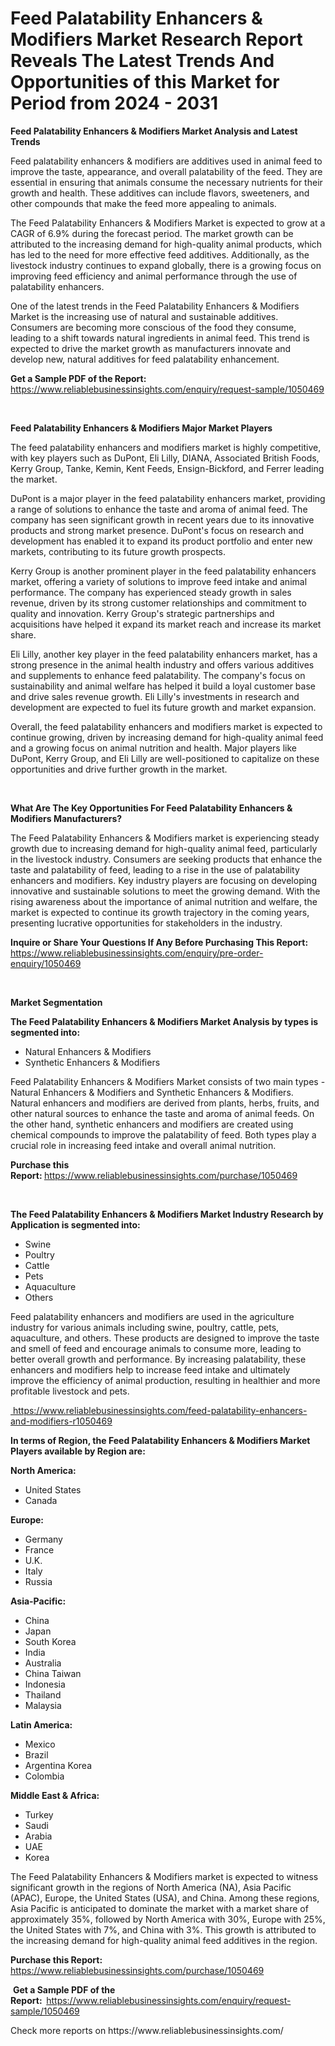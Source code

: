 <p><h1>Feed Palatability Enhancers & Modifiers Market Research Report Reveals The Latest Trends And Opportunities of this Market for Period from 2024 - 2031</h1></p><p><strong>Feed Palatability Enhancers & Modifiers Market Analysis and Latest Trends</strong></p>
<p><p>Feed palatability enhancers & modifiers are additives used in animal feed to improve the taste, appearance, and overall palatability of the feed. They are essential in ensuring that animals consume the necessary nutrients for their growth and health. These additives can include flavors, sweeteners, and other compounds that make the feed more appealing to animals.</p><p>The Feed Palatability Enhancers & Modifiers Market is expected to grow at a CAGR of 6.9% during the forecast period. The market growth can be attributed to the increasing demand for high-quality animal products, which has led to the need for more effective feed additives. Additionally, as the livestock industry continues to expand globally, there is a growing focus on improving feed efficiency and animal performance through the use of palatability enhancers.</p><p>One of the latest trends in the Feed Palatability Enhancers & Modifiers Market is the increasing use of natural and sustainable additives. Consumers are becoming more conscious of the food they consume, leading to a shift towards natural ingredients in animal feed. This trend is expected to drive the market growth as manufacturers innovate and develop new, natural additives for feed palatability enhancement.</p></p>
<p><strong>Get a Sample PDF of the Report:&nbsp;</strong> <a href="https://www.reliablebusinessinsights.com/enquiry/request-sample/1050469">https://www.reliablebusinessinsights.com/enquiry/request-sample/1050469</a></p>
<p>&nbsp;</p>
<p><strong>Feed Palatability Enhancers & Modifiers Major Market Players</strong></p>
<p><p>The feed palatability enhancers and modifiers market is highly competitive, with key players such as DuPont, Eli Lilly, DIANA, Associated British Foods, Kerry Group, Tanke, Kemin, Kent Feeds, Ensign-Bickford, and Ferrer leading the market.</p><p>DuPont is a major player in the feed palatability enhancers market, providing a range of solutions to enhance the taste and aroma of animal feed. The company has seen significant growth in recent years due to its innovative products and strong market presence. DuPont's focus on research and development has enabled it to expand its product portfolio and enter new markets, contributing to its future growth prospects.</p><p>Kerry Group is another prominent player in the feed palatability enhancers market, offering a variety of solutions to improve feed intake and animal performance. The company has experienced steady growth in sales revenue, driven by its strong customer relationships and commitment to quality and innovation. Kerry Group's strategic partnerships and acquisitions have helped it expand its market reach and increase its market share.</p><p>Eli Lilly, another key player in the feed palatability enhancers market, has a strong presence in the animal health industry and offers various additives and supplements to enhance feed palatability. The company's focus on sustainability and animal welfare has helped it build a loyal customer base and drive sales revenue growth. Eli Lilly's investments in research and development are expected to fuel its future growth and market expansion.</p><p>Overall, the feed palatability enhancers and modifiers market is expected to continue growing, driven by increasing demand for high-quality animal feed and a growing focus on animal nutrition and health. Major players like DuPont, Kerry Group, and Eli Lilly are well-positioned to capitalize on these opportunities and drive further growth in the market.</p></p>
<p>&nbsp;</p>
<p><strong>What Are The Key Opportunities For Feed Palatability Enhancers & Modifiers Manufacturers?</strong></p>
<p><p>The Feed Palatability Enhancers & Modifiers market is experiencing steady growth due to increasing demand for high-quality animal feed, particularly in the livestock industry. Consumers are seeking products that enhance the taste and palatability of feed, leading to a rise in the use of palatability enhancers and modifiers. Key industry players are focusing on developing innovative and sustainable solutions to meet the growing demand. With the rising awareness about the importance of animal nutrition and welfare, the market is expected to continue its growth trajectory in the coming years, presenting lucrative opportunities for stakeholders in the industry.</p></p>
<p><strong>Inquire or Share Your Questions If Any Before Purchasing This Report:</strong> <a href="https://www.reliablebusinessinsights.com/enquiry/pre-order-enquiry/1050469">https://www.reliablebusinessinsights.com/enquiry/pre-order-enquiry/1050469</a></p>
<p>&nbsp;</p>
<p><strong>Market Segmentation</strong></p>
<p><strong>The Feed Palatability Enhancers & Modifiers Market Analysis by types is segmented into:</strong></p>
<p><ul><li>Natural Enhancers & Modifiers</li><li>Synthetic Enhancers & Modifiers</li></ul></p>
<p><p>Feed Palatability Enhancers & Modifiers Market consists of two main types - Natural Enhancers & Modifiers and Synthetic Enhancers & Modifiers. Natural enhancers and modifiers are derived from plants, herbs, fruits, and other natural sources to enhance the taste and aroma of animal feeds. On the other hand, synthetic enhancers and modifiers are created using chemical compounds to improve the palatability of feed. Both types play a crucial role in increasing feed intake and overall animal nutrition.</p></p>
<p><strong>Purchase this Report:&nbsp;</strong><a href="https://www.reliablebusinessinsights.com/purchase/1050469">https://www.reliablebusinessinsights.com/purchase/1050469</a></p>
<p>&nbsp;</p>
<p><strong>The Feed Palatability Enhancers & Modifiers Market Industry Research by Application is segmented into:</strong></p>
<p><ul><li>Swine</li><li>Poultry</li><li>Cattle</li><li>Pets</li><li>Aquaculture</li><li>Others</li></ul></p>
<p><p>Feed palatability enhancers and modifiers are used in the agriculture industry for various animals including swine, poultry, cattle, pets, aquaculture, and others. These products are designed to improve the taste and smell of feed and encourage animals to consume more, leading to better overall growth and performance. By increasing palatability, these enhancers and modifiers help to increase feed intake and ultimately improve the efficiency of animal production, resulting in healthier and more profitable livestock and pets.</p></p>
<p><a href="https://www.reliablebusinessinsights.com/feed-palatability-enhancers-and-modifiers-r1050469">&nbsp;https://www.reliablebusinessinsights.com/feed-palatability-enhancers-and-modifiers-r1050469</a></p>
<p><strong>In terms of Region, the Feed Palatability Enhancers & Modifiers Market Players available by Region are:</strong></p>
<p>
    <p> <strong> North America: </strong>
        <ul>
            <li>United States</li>
            <li>Canada</li>
        </ul>
        </p> 
    <p> <strong> Europe: </strong>
        <ul>
            <li>Germany</li>
            <li>France</li>
            <li>U.K.</li>
            <li>Italy</li>
            <li>Russia</li>
        </ul>
        </p> 
    <p> <strong> Asia-Pacific: </strong>
        <ul>
            <li>China</li>
            <li>Japan</li>
            <li>South Korea</li>
            <li>India</li>
            <li>Australia</li>
            <li>China Taiwan</li>
            <li>Indonesia</li>
            <li>Thailand</li>
            <li>Malaysia</li>
        </ul>
        </p> 
    <p> <strong> Latin America: </strong>
        <ul>
            <li>Mexico</li>
            <li>Brazil</li>
            <li>Argentina Korea</li>
            <li>Colombia</li>
        </ul>
        </p> 
    <p> <strong> Middle East & Africa: </strong>
        <ul>
            <li>Turkey</li>
            <li>Saudi</li>
            <li>Arabia</li>
            <li>UAE</li>
            <li>Korea</li>
        </ul>
    </p>
    </p>
<p><p>The Feed Palatability Enhancers & Modifiers market is expected to witness significant growth in the regions of North America (NA), Asia Pacific (APAC), Europe, the United States (USA), and China. Among these regions, Asia Pacific is anticipated to dominate the market with a market share of approximately 35%, followed by North America with 30%, Europe with 25%, the United States with 7%, and China with 3%. This growth is attributed to the increasing demand for high-quality animal feed additives in the region.</p></p>
<p><strong>Purchase this Report: </strong><a href="https://www.reliablebusinessinsights.com/purchase/1050469">https://www.reliablebusinessinsights.com/purchase/1050469</a></p>
<p>&nbsp;<strong>Get a Sample PDF of the Report:&nbsp;&nbsp;</strong><a href="https://www.reliablebusinessinsights.com/enquiry/request-sample/1050469">https://www.reliablebusinessinsights.com/enquiry/request-sample/1050469</a></p>
<p><strong></strong></p>
<p>Check more reports on https://www.reliablebusinessinsights.com/</p>